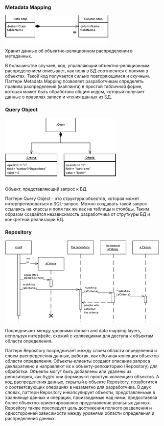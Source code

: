 ### Metadata Mapping

![Паттерн проектирования Metadata Mapping](.object-relational-metadata-mapping-images/metadata-mapping.gif)

Хранит данные об объектно-реляционном распределении в метаданных.

В большинстве случаев, код, управляющий объектно-реляционным  распределением описывает, как поля в БД соотносятся с полями в объектах. Такой код получается сильно повторяющимся и скучным. Паттерн Metadata Mapping позволяет разработчикам определять правила распределения (маппинга) в  простой табличной форме, которая может быть обработана общим кодом,  который получает данные о правилах записи и чтения данных из БД.


### Query Object

![Паттерн проектирования Query Object](.object-relational-metadata-mapping-images/query-object.gif)

Объект, представляющий запрос к БД.

Паттерн Query Object - это структура объектов, которая может интерпретироваться в  SQL-запрос. Можно создавать такой запрос ссылаясь на классы и поля так же как на таблицы и столбцы. Таким образом создаётся независимость  разработчика от струткуры БД и конкретной реализации БД.


### Repository

![Паттерн проектирования Repository](.object-relational-metadata-mapping-images/repository.gif)

Посредничает между уровнями domain and data mapping layers, используя интерфейс, схожий с коллекциями для доступа к объектам области определения.

Паттерн Repository посредничает между слоем области определения и слоем распределения данных, работая, как обычная колекция объектов области определения.  Объекты-клиенты создают описание запроса декларативно и направляют их к объекту-репозиторию (Repository) для обработки. Объекты могут быть добавлены или удалены из репозитория, как будто они формируют простую коллекцию объектов. А код распределения данных, скрытый в объекте Repository, позаботится о соответсвующих операциях в незаметно для разработчика. В двух словах, паттерн Repository инкапсулирует объекты, представленыые в хранилище данных и операции,  производимые над ними, предоставляя более объектно-ориентированное  представление реальных данных. Repository также преследует цель достижения полного разделения и односторонней  зависимости между уровнями области определения и распределения данных.
